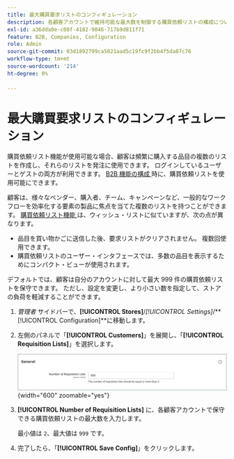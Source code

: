 ```yaml
---
title: 最大購買要求リストのコンフィギュレーション
description: 各顧客アカウントで維持可能な最大数を制御する購買依頼リストの構成について説明します。
exl-id: a36dda0e-c00f-4182-9046-717b9d811f71
feature: B2B, Companies, Configuration
role: Admin
source-git-commit: 03d1892799ca5021aad5c19fc9f2bb4f5da87c76
workflow-type: tm+mt
source-wordcount: '214'
ht-degree: 0%

---
```


# 最大購買要求リストのコンフィギュレーション

購買依頼リスト機能が使用可能な場合、顧客は頻繁に購入する品目の複数のリストを作成し、それらのリストを発注に使用できます。 ログインしているユーザーとゲストの両方が利用できます。 [B2B 機能の構成 ](enable-basic-features.md) 時に、購買依頼リストを使用可能にできます。

顧客は、様々なベンダー、購入者、チーム、キャンペーンなど、一般的なワークフローを効率化する要素の製品に焦点を当てた複数のリストを持つことができます。 [ 購買依頼リスト機能 ](requisition-lists.md) は、ウィッシュ・リストに似ていますが、次の点が異なります。

- 品目を買い物かごに送信した後、要求リストがクリアされません。 複数回使用できます。
- 購買依頼リストのユーザー・インタフェースでは、多数の品目を表示するためにコンパクト・ビューが使用されます。

デフォルトでは、顧客は自分のアカウントに対して最大 999 件の購買依頼リストを保守できます。 ただし、設定を変更し、より小さい数を指定して、ストアの負荷を軽減することができます。

1. _管理者_ サイドバーで、**[!UICONTROL Stores]**/_[!UICONTROL Settings]_/**[!UICONTROL Configuration]**に移動します。

1. 左側のパネルで「**[!UICONTROL Customers]**」を展開し、「**[!UICONTROL Requisition Lists]**」を選択します。

   ![ 購買依頼リスト – 一般設定 ](./assets/requisition-lists-general.png){width="600" zoomable="yes"}

1. **[!UICONTROL Number of Requisition Lists]** に、各顧客アカウントで保守できる購買依頼リストの最大数を入力します。

   最小値は `2`、最大値は `999` です。

1. 完了したら、「**[!UICONTROL Save Config]**」をクリックします。
